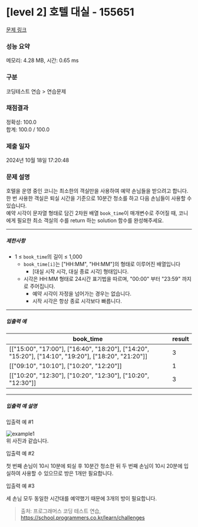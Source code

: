 # [level 2] 호텔 대실 - 155651 

[문제 링크](https://school.programmers.co.kr/learn/courses/30/lessons/155651) 

### 성능 요약

메모리: 4.28 MB, 시간: 0.65 ms

### 구분

코딩테스트 연습 > 연습문제

### 채점결과

정확성: 100.0<br/>합계: 100.0 / 100.0

### 제출 일자

2024년 10월 18일 17:20:48

### 문제 설명

<p>호텔을 운영 중인 코니는 최소한의 객실만을 사용하여 예약 손님들을 받으려고 합니다. 한 번 사용한 객실은 퇴실 시간을 기준으로 10분간 청소를 하고 다음 손님들이 사용할 수 있습니다.<br>
예약 시각이 문자열 형태로 담긴 2차원 배열&nbsp;<code>book_time</code>이 매개변수로 주어질 때, 코니에게 필요한 최소 객실의 수를 return 하는 solution 함수를 완성해주세요.</p>

<hr>

<h5>제한사항</h5>

<ul>
<li>1 ≤ <code>book_time</code>의 길이 ≤ 1,000

<ul>
<li><code>book_time[i]</code>는 ["HH:MM", "HH:MM"]의 형태로 이루어진 배열입니다

<ul>
<li>[대실 시작 시각, 대실 종료 시각] 형태입니다.</li>
</ul></li>
<li>시각은 HH:MM 형태로 24시간 표기법을 따르며, "00:00" 부터 "23:59" 까지로 주어집니다.

<ul>
<li>예약 시각이 자정을 넘어가는 경우는 없습니다.</li>
<li>시작 시각은 항상 종료 시각보다 빠릅니다.</li>
</ul></li>
</ul></li>
</ul>

<hr>

<h5>입출력 예</h5>
<table class="table">
        <thead><tr>
<th>book_time</th>
<th>result</th>
</tr>
</thead>
        <tbody><tr>
<td>[["15:00", "17:00"], ["16:40", "18:20"], ["14:20", "15:20"], ["14:10", "19:20"], ["18:20", "21:20"]]</td>
<td>3</td>
</tr>
<tr>
<td>[["09:10", "10:10"], ["10:20", "12:20"]]</td>
<td>1</td>
</tr>
<tr>
<td>[["10:20", "12:30"], ["10:20", "12:30"], ["10:20", "12:30"]]</td>
<td>3</td>
</tr>
</tbody>
      </table>
<hr>

<h5>입출력 예 설명</h5>

<p>입출력 예 #1</p>

<p><img src="https://user-images.githubusercontent.com/62426665/199907266-561e3b75-84eb-4da1-930c-a6ac8fa82a79.png" title="" alt="example1"><br>
위 사진과 같습니다.</p>

<p>입출력 예 #2</p>

<p>첫 번째 손님이 10시 10분에 퇴실 후 10분간 청소한 뒤 두 번째 손님이 10시 20분에 입실하여 사용할 수 있으므로 방은 1개만 필요합니다.</p>

<p>입출력 예 #3</p>

<p>세 손님 모두 동일한 시간대를 예약했기 때문에 3개의 방이 필요합니다.</p>


> 출처: 프로그래머스 코딩 테스트 연습, https://school.programmers.co.kr/learn/challenges